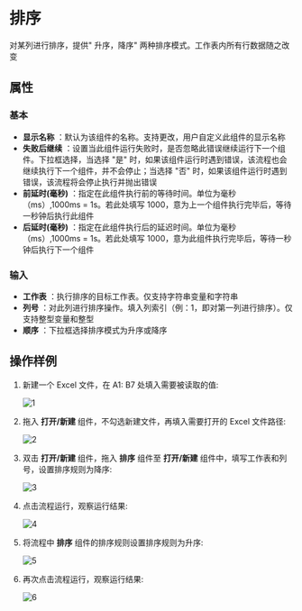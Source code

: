 # 排序

对某列进行排序，提供&quot; 升序，降序&quot; 两种排序模式。工作表内所有行数据随之改变

## 属性

### 基本

- **显示名称** ：默认为该组件的名称。支持更改，用户自定义此组件的显示名称
- **失败后继续** ：设置当此组件运行失败时，是否忽略此错误继续运行下一个组件。下拉框选择，当选择 "是" 时，如果该组件运行时遇到错误，该流程也会继续执行下一个组件，并不会停止；当选择 "否" 时，如果该组件运行时遇到错误，该流程将会停止执行并抛出错误
- **前延时(毫秒)** ：指定在此组件执行前的等待时间。单位为毫秒（ms）,1000ms = 1s。若此处填写 1000，意为上一个组件执行完毕后，等待一秒钟后执行此组件
- **后延时(毫秒)** ：指定在此组件执行后的延迟时间。单位为毫秒（ms）,1000ms = 1s。若此处填写 1000，意为此组件执行完毕后，等待一秒钟后执行下一个组件

### 输入

- **工作表** ：执行排序的目标工作表。仅支持字符串变量和字符串
- **列号** ：对此列进行排序操作。填入列索引（例：1，即对第一列进行排序）。仅支持整型变量和整型
- **顺序** ：下拉框选择排序模式为升序或降序

## 操作样例

1. 新建一个 Excel 文件，在 A1: B7 处填入需要被读取的值:

    ![1](https://docimages.blob.core.chinacloudapi.cn/images/Activities/wps9.png)

2. 拖入 **打开/新建** 组件，不勾选新建文件，再填入需要打开的 Excel 文件路径:

    ![2](https://docimages.blob.core.chinacloudapi.cn/images/Activities/wps5.png)

3. 双击 **打开/新建** 组件，拖入 **排序** 组件至 **打开/新建** 组件中，填写工作表和列号，设置排序规则为降序:

    ![3](https://docimages.blob.core.chinacloudapi.cn/images/Activities/wps24.png)

4. 点击流程运行，观察运行结果:

    ![4](https://docimages.blob.core.chinacloudapi.cn/images/Activities/wps25.png)

5. 将流程中 **排序** 组件的排序规则设置排序规则为升序:

    ![5](https://docimages.blob.core.chinacloudapi.cn/images/Activities/wps26.png)

6. 再次点击流程运行，观察运行结果:

    ![6](https://docimages.blob.core.chinacloudapi.cn/images/Activities/wps9.png)
